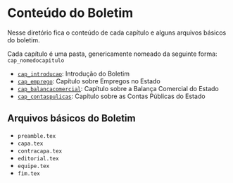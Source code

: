 # Conteúdo do Boletim

Nesse diretório fica o conteúdo de cada capítulo e alguns arquivos básicos do boletim.

Cada capítulo é uma pasta, genericamente nomeado da seguinte forma: `cap_nomedocapitulo`

* [`cap_introducao`](./cap_introducao): Introdução do Boletim
* [`cap_emprego`](./cap_emprego): Capítulo sobre Empregos no Estado
* [`cap_balancacomercial`](./cap_balancacomercial): Capítulo sobre a Balança Comercial do Estado
* [`cap_contaspulicas`](./cap_contaspublicas): Capítulo sobre as Contas Públicas do Estado

## Arquivos básicos do Boletim

* `preamble.tex`
* `capa.tex`
* `contracapa.tex`
* `editorial.tex`
* `equipe.tex`
* `fim.tex`